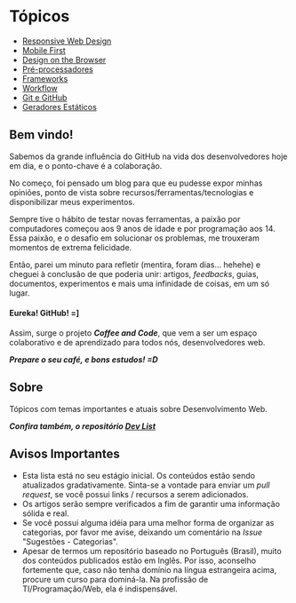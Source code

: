 # Tópicos

* [Responsive Web Design](responsive-web-design.md)
* [Mobile First](mobile-first.md)
* [Design on the Browser](design-on-the-browser.md)
* [Pré-processadores](pre-processors.md)
* [Frameworks](frameworks.md)
* [Workflow](worfklow.md)
* [Git e GitHub](git-github.md)
* [Geradores Estáticos](static-generators.md)


## Bem vindo! ##

Sabemos da grande influência do GitHub na vida dos desenvolvedores hoje em dia, e o ponto-chave é a colaboração.

No começo, foi pensado um blog para que eu pudesse expor minhas opiniões, ponto de vista sobre recursos/ferramentas/tecnologias e disponibilizar meus experimentos.

Sempre tive o hábito de testar novas ferramentas, a paixão por computadores começou aos 9 anos de idade e por programação aos 14. Essa paixão, e o desafio em solucionar os problemas, me trouxeram momentos de extrema felicidade.

Então, parei um minuto para refletir (mentira, foram dias… hehehe) e cheguei à conclusão de que poderia unir: artigos, *feedbacks*, guias, documentos, experimentos e mais uma infinidade de coisas, em um só lugar.

#### Eureka! GitHub! =]

Assim, surge o projeto ***Coffee and Code***, que vem a ser um espaço colaborativo e de aprendizado para todos nós, desenvolvedores web.

***Prepare o seu café, e bons estudos! =D***

## Sobre ##

Tópicos com temas importantes e atuais sobre Desenvolvimento Web.

***Confira também, o repositório [Dev List](https://github.com/vitorbritto/dev-list)***


## Avisos Importantes ##

* Esta lista está no seu estágio inicial. Os conteúdos estão sendo atualizados gradativamente. Sinta-se a vontade para enviar um *pull request*, se você possui links / recursos a serem adicionados.
* Os artigos serão sempre verificados a fim de garantir uma informação sólida e real.
* Se você possui alguma idéia para uma melhor forma de organizar as categorias, por favor me avise, deixando um comentário na *Issue* "Sugestões - Categorias".
* Apesar de termos um repositório baseado no Português (Brasil), muito dos conteúdos publicados estão em Inglês. Por isso, aconselho fortemente que, caso não tenha domínio na língua estrangeira acima, procure um curso para dominá-la. Na profissão de TI/Programação/Web, ela é indispensável.
